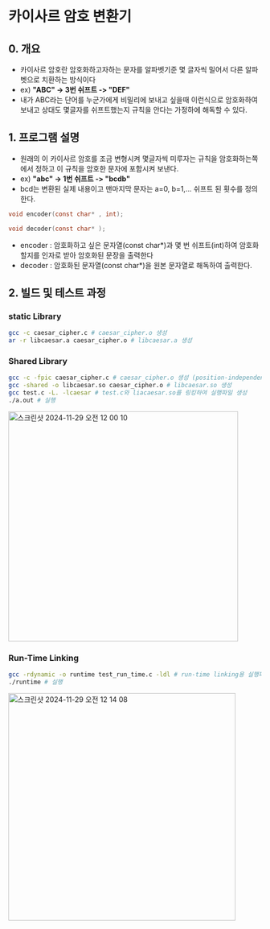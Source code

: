# 카이사르 암호 변환기
## 0. 개요
* 카이사르 암호란 암호화하고자하는 문자를 알파벳기준 몇 글자씩 밀어서 다른 알파벳으로 치환하는 방식이다
* ex) **"ABC" -> 3번 쉬프트 -> "DEF"**
* 내가 ABC라는 단어를 누군가에게 비밀리에 보내고 싶을때 이런식으로 암호화하여 보내고 상대도 몇글자를 쉬프트했는지 규칙을 안다는 가정하에 해독할 수 있다.
## 1. 프로그램 설명
* 원래의 이 카이사르 암호를 조금 변형시켜 몇글자씩 미루자는 규칙을 암호화하는쪽에서 정하고 이 규칙을 암호한 문자에 포함시켜 보낸다.
* ex) **"abc" -> 1번 쉬프트 -> "bcdb"**
* bcd는 변환된 실제 내용이고 맨마지막 문자는 a=0, b=1,... 쉬프트 된 횟수를 정의한다.

```c
void encoder(const char* , int);

void decoder(const char* );
```
* encoder : 암호화하고 싶은 문자열(const char*)과 몇 번 쉬프트(int)하여 암호화할지를 인자로 받아 암호화된 문장을 출력한다
* decoder : 암호화된 문자열(const char*)을 원본 문자열로 해독하여 출력한다.

## 2. 빌드 및 테스트 과정
### static Library
```bash
gcc -c caesar_cipher.c # caesar_cipher.o 생성
ar -r libcaesar.a caesar_cipher.o # libcaesar.a 생성
```

### Shared Library
```bash
gcc -c -fpic caesar_cipher.c # caesar_cipher.o 생성 (position-independent가 포함됨)
gcc -shared -o libcaesar.so caesar_cipher.o # libcaesar.so 생성
gcc test.c -L. -lcaesar # test.c와 liacaesar.so를 링킹하여 실행파일 생성
./a.out # 실행
```
<img width="457" alt="스크린샷 2024-11-29 오전 12 00 10" src="https://github.com/user-attachments/assets/77e50b1f-551d-4fd7-b187-272296161e2a">

### Run-Time Linking
```bash
gcc -rdynamic -o runtime test_run_time.c -ldl # run-time linking용 실행파일 생성
./runtime # 실행
```
<img width="452" alt="스크린샷 2024-11-29 오전 12 14 08" src="https://github.com/user-attachments/assets/7c6f0005-e639-43f1-8786-123b4f9cbf06">
